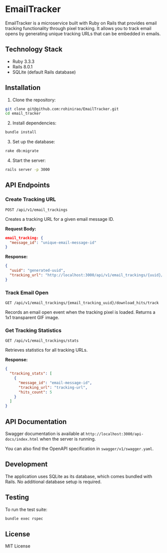 # EmailTracker

EmailTracker is a microservice built with Ruby on Rails that provides email tracking functionality through pixel tracking. It allows you to track email opens by generating unique tracking URLs that can be embedded in emails.

## Technology Stack

- Ruby 3.3.3
- Rails 8.0.1
- SQLite (default Rails database)

## Installation

1. Clone the repository:
```bash
git clone git@github.com:rohinirao/EmailTracker.git
cd email_tracker
```

2. Install dependencies:
```bash
bundle install
```

3. Set up the database:
```bash
rake db:migrate
```

4. Start the server:
```bash
rails server -p 3000
```

## API Endpoints

### Create Tracking URL
```
POST /api/v1/email_trackings
```
Creates a tracking URL for a given email message ID.

**Request Body:**
```json
email_tracking: {
  "message_id": "unique-email-message-id"
}
```

**Response:**
```json
{
  "uuid": "generated-uuid",
  "tracking_url": "http://localhost:3000/api/v1/email_trackings/{uuid}/download_hits/track"
}
```

### Track Email Open
```
GET /api/v1/email_trackings/{email_tracking_uuid}/download_hits/track
```
Records an email open event when the tracking pixel is loaded. Returns a 1x1 transparent GIF image.

### Get Tracking Statistics
```
GET /api/v1/email_trackings/stats
```
Retrieves statistics for all tracking URLs.

**Response:**
```json
{
  "tracking_stats": [
    {
      "message_id": "email-message-id",
      "tracking_url": "tracking-url",
      "hits_count": 5
    }
  ]
}
```

## API Documentation

Swagger documentation is available at `http://localhost:3000/api-docs/index.html` when the server is running.

You can also find the OpenAPI specification in `swagger/v1/swagger.yaml`.

## Development

The application uses SQLite as its database, which comes bundled with Rails. No additional database setup is required.

## Testing

To run the test suite:
```bash
bundle exec rspec
```

## License

MIT License
